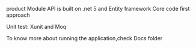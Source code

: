 
product Module API is built on .net 5 and Entity framework Core code first approach

Unit test: Xunit and Moq

To know more about running the application,check Docs folder

